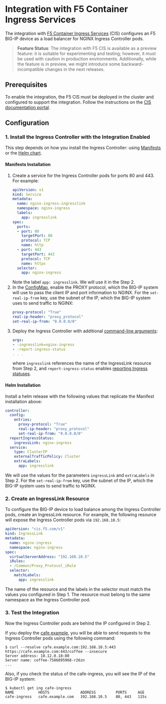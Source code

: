 # Integration with F5 Container Ingress Services

The integration with [F5 Container Ingress Services](https://clouddocs.f5.com/containers/v2/) (CIS) configures an F5 BIG-IP device as a load balancer for NGINX Ingress Controller pods.

> **Feature Status**: The integration with F5 CIS is available as a preview feature: it is suitable for experimenting and testing; however, it must be used with caution in production environments. Additionally, while the feature is in preview, we might introduce some backward-incompatible changes in the next releases.

## Prerequisites 

To enable the integration, the F5 CIS must be deployed in the cluster and configured to support the integration. Follow the instructions on the [CIS documentation portal](#link-to-be-added-later).

## Configuration 

### 1. Install the Ingress Controller with the Integration Enabled

This step depends on how you install the Ingress Controller: using [Manifests](/nginx-ingress-controller/installation/installation-with-manifests) or the [Helm chart](/nginx-ingress-controller/installation/installation-with-helm).

#### Manifests Installation

1. Create a service for the Ingress Controller pods for ports 80 and 443. For example:
    ```yaml
    apiVersion: v1
    kind: Service
    metadata:
      name: nginx-ingress-ingresslink 
      namespace: nginx-ingress
      labels:
        app: ingresslink
    spec:
      ports:
      - port: 80
        targetPort: 80
        protocol: TCP
        name: http
      - port: 443
        targetPort: 443
        protocol: TCP
        name: https
      selector:
        app: nginx-ingress
    ```
    Note the label `app: ingresslink`. We will use it in the Step 2. 
1. In the [ConfigMap](/nginx-ingress-controller/configuration/global-configuration/configmap-resource), enable the PROXY protocol, which the BIG-IP system will use to pass the client IP and port information to NGINX. For the  `set-real-ip-from` key, use the subnet of the IP, which the BIG-IP system uses to send traffic to NGINX:
    ```yaml
    proxy-protocol: "True"
    real-ip-header: "proxy_protocol"
    set-real-ip-from: "0.0.0.0/0"
    ```
1. Deploy the Ingress Controller with additional [command-line arguments](/nginx-ingress-controller/configuration/global-configuration/command-line-arguments):
    ```yaml
    args:
    - -ingresslink=nginx-ingress
    - -report-ingress-status 
    . . .
    ```
    where `ingresslink` references the name of the IngressLink resource from Step 2, and `report-ingress-status` enables [reporting Ingress statuses](/nginx-ingress-controller/configuration/global-configuration/reporting-resources-status#ingress-resources).

#### Helm Installation

Install a helm release with the following values that replicate the Manifest installation above:
```yaml
controller:
  config:
    entries:
      proxy-protocol: "True"
      real-ip-header: "proxy_protocol"
      set-real-ip-from: "0.0.0.0/0"
  reportIngressStatus:
    ingressLink: nginx-ingress
  service:
    type: ClusterIP
    externalTrafficPolicy: Cluster
    extraLabels:
      app: ingresslink 
```
We will use the values for the parameters `ingressLink` and `extraLabels` in Step 2. For the  `set-real-ip-from` key, use the subnet of the IP, which the BIG-IP system uses to send traffic to NGINX.  

### 2. Create an IngressLink Resource

To configure the BIG-IP device to load balance among the Ingress Controller pods, create an IngressLink resource. For example, the following resource will expose the Ingress Controller pods via `192.168.10.5`:
```yaml
apiVersion: "cis.f5.com/v1"
kind: IngressLink
metadata:
  name: nginx-ingress
  namespace: nginx-ingress
spec:
  virtualServerAddress: "192.168.10.5"
  iRules:
  - /Common/Proxy_Protocol_iRule
  selector:
    matchLabels:
      app: ingresslink 
```

The name of the resource and the labels in the selector must match the values you configured in Step 1. The resource must belong to the same namespace as the Ingress Controller pod.

### 3. Test the Integration

Now the Ingress Controller pods are behind the IP configured in Step 2.

If you deploy the [cafe example](https://github.com/nginxinc/kubernetes-ingress/tree/v1.10.0/examples/complete-example), you will be able to send requests to the Ingress Controller pods using the following command:
```
$ curl --resolve cafe.example.com:192.168.10.5:443 https://cafe.example.com:443/coffee --insecure
Server address: 10.12.0.18:80
Server name: coffee-7586895968-r26zn
...
```

Also, if you check the status of the cafe-ingress, you will see the IP of the BIG-IP system:
```
$ kubectl get ing cafe-ingress
NAME           HOSTS              ADDRESS         PORTS     AGE
cafe-ingress   cafe.example.com   192.168.10.5    80, 443   115s
```